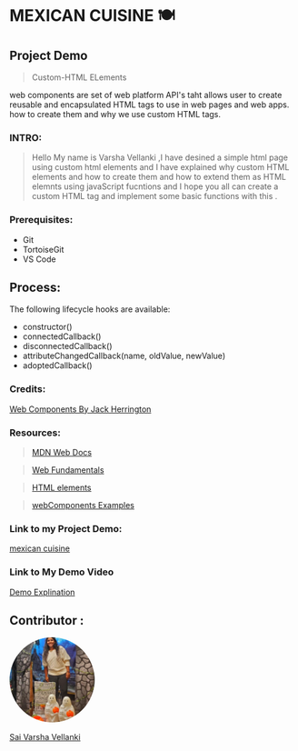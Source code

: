 # MEXICAN  CUISINE :plate_with_cutlery:

## Project Demo
> Custom-HTML ELements

web components are set of web platform  API's taht allows user to create   reusable and encapsulated HTML tags to use in web pages and web apps. how to create them and why we use custom HTML tags.


### INTRO:

> Hello My name  is Varsha Vellanki  ,I have desined a simple html page using  custom html elements and I have  explained why custom HTML elements and how to create them and how to extend them as HTML elemnts  using javaScript fucntions  and I hope  you all can create a custom HTML tag and implement some basic functions with this .



### Prerequisites:
- Git
- TortoiseGit
- VS Code




## Process:

The following lifecycle hooks are available:

- constructor()
- connectedCallback()
- disconnectedCallback()
- attributeChangedCallback(name, oldValue, newValue)
- adoptedCallback()






### Credits:
 [Web Components By Jack Herrington](https://www.youtube.com/watch?v=XUtCnA9WEgQ&list=PLNqp92_EXZBIjRHstP4tzzIAT3XjJ1kmr)

### Resources:

>[MDN Web Docs](https://developer.mozilla.org/en-US/docs/Web/Web_Components/Using_custom_elements)

>[Web Fundamentals](https://developers.google.com/web/fundamentals/web-components/customelements)

>[HTML elements](https://html.spec.whatwg.org/multipage/custom-elements.html)

>[webComponents Examples](https://github.com/mdn/web-components-examples)

### Link to my Project Demo:
[mexican cuisine](http://127.0.0.1:5502/mexicanCuisine/mexican.html)

### Link to My Demo Video
[Demo Explination](https://app.vidgrid.com/view/B4tBnnmzxwjZ)

## Contributor :

  <img src="vsv.png" alt="drawing" width="150" style="border-radius:50%" />  
  
 [Sai Varsha Vellanki](https://github.com/cherryvarsha99) 

